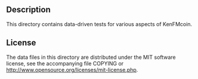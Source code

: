 Description
------------

This directory contains data-driven tests for various aspects of KenFMcoin.

License
--------

The data files in this directory are distributed under the MIT software
license, see the accompanying file COPYING or
http://www.opensource.org/licenses/mit-license.php.

